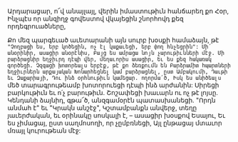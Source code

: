 
Արդարացար, ո՜վ անայլայլ, վերին իմաստութիւն
հանճարեղ քո Հօր,
Ինչպէս որ անզիղջ գովեստով վկայեցին շնորհովդ
քեզ որդեգրուածները,


Քո մեզ պարգեւած աւետարանի այն սուրբ խօսքի
համաձայն, թէ`
"Չողբացի ես, երբ կոծեցին, ոչ էլ կաքաւեցի, երբ
փող հնչեցրին":
Մի՛ անօրինիր, ասացիր անօրէնիս,
Բայց ես ամրացա նոյն չարութիւնների մէջ.
Մի բարձրացնիր եղջիւրդ դէպի վեր, մեղաւորիս
ասացիր,
Եւ ես քեզ հակառակ գործեցի.
Չզգացի խոտորեալս երբէք, թէ քո ձեռքումն են
Բարձրամիտ հպարտների եղջիւրներն
արքայական
Խոնարհեցնել կամ բարձրացնել, ըստ Ամբակումի,
Դաւթի եւ Զաքարիայի,
Դու ինձ օրհնութիւն կամեցար. ողորմա՛ծ,
Իսկ ես անիծեալս` մեծ տարագրութեամբ
խոտորուեցի դէպի ինձ արժանին:
Սիրեցի բարկութիւն եւ ո՛չ բարութիւն.
Շոշափեցի խաւարն ու ոչ թէ լոյսը.
Կենդանի ձայնիդ, գթա՜ծ, անզգամօրէն
պատասխանեցի.
"Որդն անմահ է" եւ "Կրակն անշէջ",
Կշտամբանքն անվերջ, տեղը յաւերժական, եւ
օրինակը սոսկալի է, – ասացիր խօսքով Եսայու,
Եւ ես չիմացայ, ըստ սաղմոսողի, որ չըմբռնեցի,
Այլ ընթացայ մտաւոր մռայլ կուրութեան մէջ:
